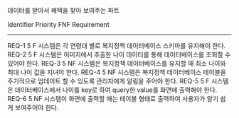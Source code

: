 데이터를 받아서 혜택을 찾아 보여주는 파트

 Identifier  Priority  FNF  Requirement                                                  
 ----------  --------  ----  ------------------------------------------------------------ 
 REQ-1       5         F     시스템은 각 연령대 별로 복지정책 데이터베이스 스키마를 유지해야 한다. 
 REQ-2       5         F     시스템은 이미지에서 추출한 나이 데이터를 통해 데이터베이스를 조회할 수 있어야 한다. 
 REQ-3       5         NF     시스템은 복지정책 데이터베이스를 유지할 때 최소 나이와 최대 나이 값을 지녀야 한다. 
 REQ-4       5         NF    시스템은 복지정책 데이터베이스 테이블을 주기적으로 업데이트 할 수 있도록 관리자에게 알림을 주어야 한다. 
 REQ-5       5         F     시스템은 데이터베이스에서 나이를 key로 하여 query한 value를 화면에 출력해야 한다. 
 REQ-6       5         NF     시스템이 화면에 출력할 때는 테이블 형태로 출력하여 사용자가 알기 쉽게 보여주어야 한다.     
